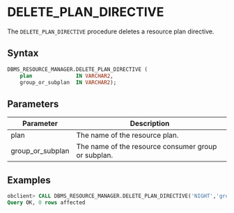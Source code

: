 # DELETE_PLAN_DIRECTIVE

The `DELETE_PLAN_DIRECTIVE` procedure deletes a resource plan directive.


## Syntax

```sql
DBMS_RESOURCE_MANAGER.DELETE_PLAN_DIRECTIVE (
    plan              IN VARCHAR2,
    group_or_subplan  IN VARCHAR2);
```

## Parameters

| Parameter        | Description                                         |
|------------------|-----------------------------------------------------|
| plan             | The name of the resource plan.                      |
| group_or_subplan | The name of the resource consumer group or subplan. |


## Examples

```sql
obclient> CALL DBMS_RESOURCE_MANAGER.DELETE_PLAN_DIRECTIVE('NIGHT','group2');
Query OK, 0 rows affected
```
